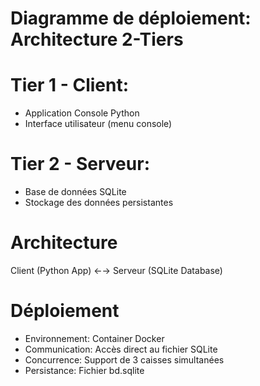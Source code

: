 # Diagramme de déploiement: Architecture 2-Tiers

# Tier 1 - Client:

- Application Console Python
- Interface utilisateur (menu console)

# Tier 2 - Serveur:

- Base de données SQLite
- Stockage des données persistantes

# Architecture 

Client (Python App) ←→ Serveur (SQLite Database)

# Déploiement

- Environnement: Container Docker
- Communication: Accès direct au fichier SQLite
- Concurrence: Support de 3 caisses simultanées
- Persistance: Fichier bd.sqlite